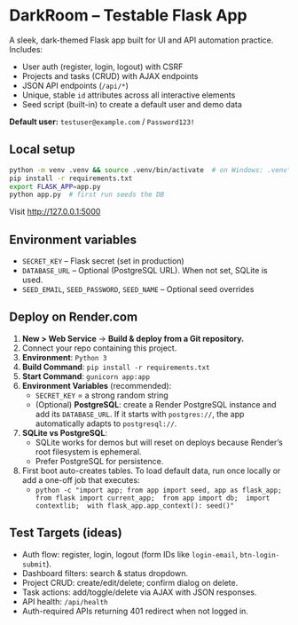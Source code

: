 # DarkRoom – Testable Flask App

A sleek, dark-themed Flask app built for UI and API automation practice. Includes:
- User auth (register, login, logout) with CSRF
- Projects and tasks (CRUD) with AJAX endpoints
- JSON API endpoints (`/api/*`)
- Unique, stable `id` attributes across all interactive elements
- Seed script (built-in) to create a default user and demo data

**Default user:** `testuser@example.com` / `Password123!`

## Local setup

```bash
python -m venv .venv && source .venv/bin/activate  # on Windows: .venv\Scripts\activate
pip install -r requirements.txt
export FLASK_APP=app.py
python app.py  # first run seeds the DB
```

Visit http://127.0.0.1:5000

## Environment variables

- `SECRET_KEY` – Flask secret (set in production)
- `DATABASE_URL` – Optional (PostgreSQL URL). When not set, SQLite is used.
- `SEED_EMAIL`, `SEED_PASSWORD`, `SEED_NAME` – Optional seed overrides

## Deploy on Render.com

1. **New > Web Service** → **Build & deploy from a Git repository.**
2. Connect your repo containing this project.
3. **Environment**: `Python 3`
4. **Build Command**: `pip install -r requirements.txt`
5. **Start Command**: `gunicorn app:app`
6. **Environment Variables** (recommended):
   - `SECRET_KEY` = a strong random string
   - (Optional) **PostgreSQL**: create a Render PostgreSQL instance and add its `DATABASE_URL`. If it starts with `postgres://`, the app automatically adapts to `postgresql://`.
7. **SQLite vs PostgreSQL**:
   - SQLite works for demos but will reset on deploys because Render’s root filesystem is ephemeral.
   - Prefer PostgreSQL for persistence.
8. First boot auto-creates tables. To load default data, run once locally or add a one-off job that executes:
   - `python -c "import app; from app import seed, app as flask_app; 
from flask import current_app; 
from app import db; 
import contextlib; 
with flask_app.app_context(): seed()"`

## Test Targets (ideas)
- Auth flow: register, login, logout (form IDs like `login-email`, `btn-login-submit`).
- Dashboard filters: search & status dropdown.
- Project CRUD: create/edit/delete; confirm dialog on delete.
- Task actions: add/toggle/delete via AJAX with JSON responses.
- API health: `/api/health`
- Auth-required APIs returning 401 redirect when not logged in.
